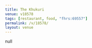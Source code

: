 ```yaml
---
title: The Khukuri
venue: v18578
tags: [restaurant, food, "fhrs:69557"]
permalink: /v/18578/
layout: venue
---
```

null